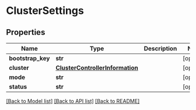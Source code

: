 # ClusterSettings

## Properties
Name | Type | Description | Notes
------------ | ------------- | ------------- | -------------
**bootstrap_key** | **str** |  | [optional] 
**cluster** | [**ClusterControllerInformation**](ClusterControllerInformation.md) |  | [optional] 
**mode** | **str** |  | [optional] 
**status** | **str** |  | [optional] 

[[Back to Model list]](../README.md#documentation-for-models) [[Back to API list]](../README.md#documentation-for-api-endpoints) [[Back to README]](../README.md)

